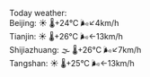 Today weather:  
Beijing: ☀️   🌡️+24°C 🌬️↙4km/h  
Tianjin: ☀️   🌡️+26°C 🌬️←13km/h  
Shijiazhuang: 🌫  🌡️+26°C 🌬️↙7km/h  
Tangshan: ☀️   🌡️+25°C 🌬️←13km/h  
